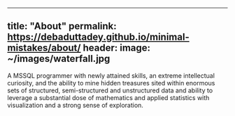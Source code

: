 ---
title: "About"
permalink: https://debaduttadey.github.io/minimal-mistakes/about/
header:
  image: ~/images/waterfall.jpg
  ---
  A MSSQL programmer with newly attained skills, an extreme intellectual curiosity, and the ability to mine hidden treasures sited within enormous sets of structured, semi-structured and unstructured data and ability to leverage a substantial dose of mathematics and applied statistics with visualization and a strong sense of exploration.
